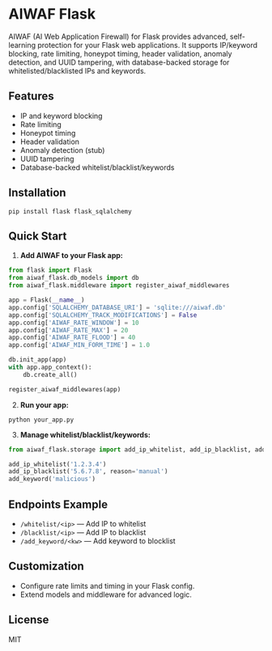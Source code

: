 # AIWAF Flask

AIWAF (AI Web Application Firewall) for Flask provides advanced, self-learning protection for your Flask web applications. It supports IP/keyword blocking, rate limiting, honeypot timing, header validation, anomaly detection, and UUID tampering, with database-backed storage for whitelisted/blacklisted IPs and keywords.

## Features
- IP and keyword blocking
- Rate limiting
- Honeypot timing
- Header validation
- Anomaly detection (stub)
- UUID tampering
- Database-backed whitelist/blacklist/keywords

## Installation

```
pip install flask flask_sqlalchemy
```

## Quick Start

1. **Add AIWAF to your Flask app:**

```python
from flask import Flask
from aiwaf_flask.db_models import db
from aiwaf_flask.middleware import register_aiwaf_middlewares

app = Flask(__name__)
app.config['SQLALCHEMY_DATABASE_URI'] = 'sqlite:///aiwaf.db'
app.config['SQLALCHEMY_TRACK_MODIFICATIONS'] = False
app.config['AIWAF_RATE_WINDOW'] = 10
app.config['AIWAF_RATE_MAX'] = 20
app.config['AIWAF_RATE_FLOOD'] = 40
app.config['AIWAF_MIN_FORM_TIME'] = 1.0

db.init_app(app)
with app.app_context():
    db.create_all()

register_aiwaf_middlewares(app)
```

2. **Run your app:**

```
python your_app.py
```

3. **Manage whitelist/blacklist/keywords:**

```python
from aiwaf_flask.storage import add_ip_whitelist, add_ip_blacklist, add_keyword

add_ip_whitelist('1.2.3.4')
add_ip_blacklist('5.6.7.8', reason='manual')
add_keyword('malicious')
```

## Endpoints Example

- `/whitelist/<ip>` — Add IP to whitelist
- `/blacklist/<ip>` — Add IP to blacklist
- `/add_keyword/<kw>` — Add keyword to blocklist

## Customization
- Configure rate limits and timing in your Flask config.
- Extend models and middleware for advanced logic.

## License
MIT
